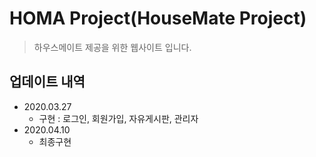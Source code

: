 # HOMA Project(HouseMate Project)
> 하우스메이트 제공을 위한 웹사이트 입니다.

## 업데이트 내역
* 2020.03.27
  * 구현 : 로그인, 회원가입, 자유게시판, 관리자
* 2020.04.10
  * 최종구현
  
